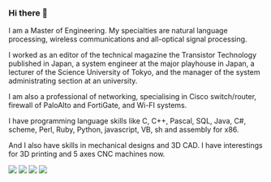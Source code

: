 ### Hi there 👋

<!--
![GitHub Stats](https://github-readme-stats.vercel.app/api?username=marbocub&count_private=true&show_icons=true)
![GitHub Stats](https://github-readme-stats.vercel.app/api/top-langs/?username=marbocub&hide=Java,XSLT)

**marbocub/marbocub** is a ✨ _special_ ✨ repository because its `README.md` (this file) appears on your GitHub profile.

Here are some ideas to get you started:

- 🔭 I’m currently working on ...
- 🌱 I’m currently learning ...
- 👯 I’m looking to collaborate on ...
- 🤔 I’m looking for help with ...
- 💬 Ask me about ...
- 📫 How to reach me: ...
- 😄 Pronouns: ...
- ⚡ Fun fact: ...
-->

I am a Master of Engineering. My specialties are natural language processing, wireless communications and all-optical signal processing.

I worked as an editor of the technical magazine the Transistor Technology published in Japan, a system engineer at the major playhouse in Japan, a lecturer of the Science University of Tokyo, and the manager of the system administrating section at an university.

I am also a professional of networking, specialising in Cisco switch/router, firewall of PaloAlto and FortiGate, and Wi-FI systems.

I have programming language skills like C, C++, Pascal, SQL, Java, C#, scheme, Perl, Ruby, Python, javascript, VB, sh and assembly for x86.

And I also have skills in mechanical designs and 3D CAD. I have interestings for 3D printing and 5 axes CNC machines now.

![](http://github-profile-summary-cards.vercel.app/api/cards/most-commit-language?username=marbocub&theme=2077)
![](http://github-profile-summary-cards.vercel.app/api/cards/repos-per-language?username=marbocub&theme=aura_dark)
![](http://github-profile-summary-cards.vercel.app/api/cards/productive-time?username=marbocub&theme=aura_dark&utcOffset=9)
![](http://github-profile-summary-cards.vercel.app/api/cards/stats?username=marbocub&theme=2077)